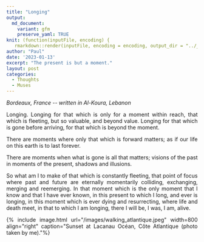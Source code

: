 ```yaml
---
title: "Longing"
output:
  md_document:
    variant: gfm
    preserve_yaml: TRUE
knit: (function(inputFile, encoding) {
   rmarkdown::render(inputFile, encoding = encoding, output_dir = "../_posts") })
author: "Paul"
date: '2023-01-13'
excerpt: "The present is but a moment."
layout: post
categories:
  - Thoughts
  - Muses
---
```


<style>body {text-align: justify}</style>

*Bordeaux, France -- written in Al-Koura, Lebanon*

Longing. Longing for that which is only for a moment within reach, that which is fleeting, but so valuable, and beyond value. Longing for that which is gone before arriving, for that which is beyond the moment. 

There are moments where only that which is forward matters; as if our life on this earth is to last forever. 

There are moments when what is gone is all that matters; visions of the past in moments of the present, shadows and illusions.

So what am I to make of that which is constantly fleeting, that point of focus where past and future are eternally momentarily colliding, exchanging, merging and reemerging. In that moment which is the only moment that I know and that I have ever known, in this present to which I long, and ever is longing, in this moment which is ever dying and resurrecting, where life and death meet, in that to which I am longing, there I will be, I was, I am, alive.

{% include image.html url="/images/walking_atlantique.jpeg" width=800 align="right" caption="Sunset at Lacanau Océan, Côte Atlantique (photo taken by me)."%}
